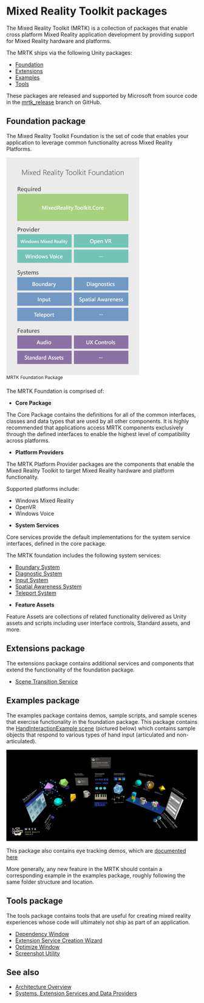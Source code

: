 # Mixed Reality Toolkit packages

The Mixed Reality Toolkit (MRTK) is a collection of packages that enable cross platform Mixed Reality application development by providing support for Mixed Reality hardware and platforms.

The MRTK ships via the following Unity packages:

- [Foundation](#foundation-package)
- [Extensions](#extensions-package)
- [Examples](#examples-package)
- [Tools](#tools-package)

These packages are released and supported by Microsoft from source code in the [mrtk_release](https://github.com/Microsoft/MixedRealityToolkit-Unity/tree/mrtk_release) branch on GitHub.

## Foundation package

The Mixed Reality Toolkit Foundation is the set of code that enables your application to leverage common functionality across Mixed Reality Platforms.

<img src="../features//Images/Input/MRTK_Package_Foundation.png" width="350px" style="display:block;">  
<sup>MRTK Foundation Package</sup>

The MRTK Foundation is comprised of:

* **Core Package**

The Core Package contains the definitions for all of the common interfaces, classes and data types that are used by all other components. It is highly recommended that applications access MRTK components exclusively through the defined interfaces to enable the highest level of compatibility across platforms.

* **Platform Providers**

The MRTK Platform Provider packages are the components that enable the Mixed Reality Toolkit to target Mixed Reality hardware and platform functionality.

Supported platforms include:

- Windows Mixed Reality
- OpenVR
- Windows Voice

* **System Services**

Core services provide the default implementations for the system service interfaces, defined in the core package.

The MRTK foundation includes the following system services:

- [Boundary System](../Boundary/BoundarySystemGettingStarted.md)
- [Diagnostic System](../Diagnostics/DiagnosticsSystemGettingStarted.md)
- [Input System](../Input/Overview.md)
- [Spatial Awareness System](../SpatialAwareness/SpatialAwarenessGettingStarted.md)
- [Teleport System](../TeleportSystem/Overview.md)

* **Feature Assets**

Feature Assets are collections of related functionality delivered as Unity assets and scripts including user interface controls, Standard assets, and more.

## Extensions package

The extensions package contains additional services and components that extend the functionality of the foundation package.

- [Scene Transition Service](../Extensions/SceneTransitionService/SceneTransitionServiceOverview.md)

## Examples package

The examples package contains demos, sample scripts, and sample scenes that exercise functionality in the foundation package. This package contains the [HandInteractionExample scene](../README_HandInteractionExamples.md) (pictured below) which contains sample objects
that respond to various types of hand input (articulated and non-articulated).

![HandInteractionExample scene](../features/Images/MRTK_Examples.png)

This package also contains eye tracking demos, which are [documented here](../EyeTracking/EyeTracking_ExamplesOverview.md)

More generally, any new feature in the MRTK should contain a corresponding example in the examples package, roughly following
the same folder structure and location.

## Tools package

The tools package contains tools that are useful for creating mixed reality experiences whose code will ultimately not
ship as part of an application.

- [Dependency Window](../Tools/DependencyWindow.md)
- [Extension Service Creation Wizard](../Tools/ExtensionServiceCreationWizard.md)
- [Optimize Window](../Tools/OptimizeWindow.md)
- [Screenshot Utility](../Tools/ScreenshotUtility.md)

## See also

- [Architecture Overview](../Architecture/Overview.md)
- [Systems, Extension Services and Data Providers](../Architecture/SystemsExtensionsProviders.md)
